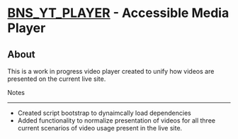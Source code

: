 [BNS_YT_PLAYER](ALPHA) - Accessible Media Player
==================================================

About
--------------------------------------

This is a work in progress video player created to unify how videos are presented on the current live site.

Notes

--------------------------------------

- Created script bootstrap to dynaimcally load dependencies
- Added functionality to normalize presentation of videos for all three current scenarios of video usage present in the live site.
